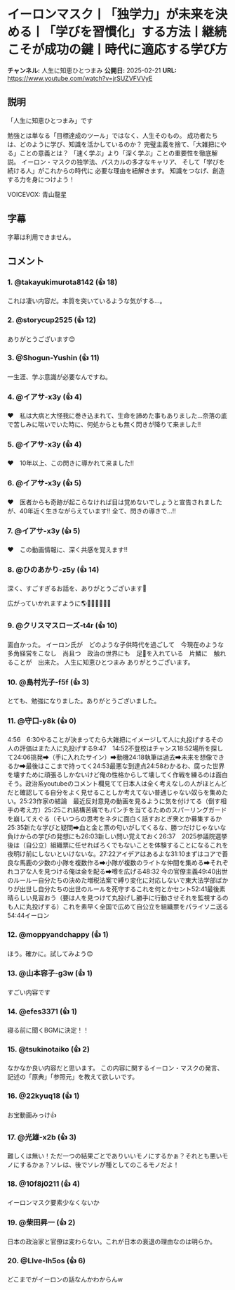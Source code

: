 # イーロンマスクㅣ「独学力」が未来を決めるㅣ「学びを習慣化」する方法ㅣ継続こそが成功の鍵ㅣ時代に適応する学び方

**チャンネル:** 人生に知恵ひとつまみ
**公開日:** 2025-02-21
**URL:** https://www.youtube.com/watch?v=jrSUZVFVVyE

## 説明

「人生に知恵ひとつまみ」です

勉強とは単なる「目標達成のツール」ではなく、人生そのもの。
成功者たちは、どのように学び、知識を活かしているのか？
完璧主義を捨て、「大雑把にやる」ことの意義とは？
「速く学ぶ」より「深く学ぶ」ことの重要性を徹底解説。
イーロン・マスクの独学法、パスカルの多才なキャリア、
そして「学びを続ける人」がこれからの時代に
必要な理由を紐解きます。
知識をつなげ、創造する力を身につけよう！

VOICEVOX: 青山龍星

## 字幕

字幕は利用できません。

## コメント

### 1. @takayukimurota8142 (👍 18)
これは凄い内容だ。本質を突いているような気がする…。

### 2. @storycup2525 (👍 12)
ありがとうございます😊

### 3. @Shogun-Yushin (👍 11)
一生涯、学ぶ意識が必要なんですね。

### 4. @イアサ-x3y (👍 4)
❤　私は大病と大怪我に巻き込まれて、生命を諦めた事もありました…奈落の底で苦しみに喘いでいた時に、何処からとも無く閃きが降りて来ました!!

### 5. @イアサ-x3y (👍 4)
❤　10年以上、この閃きに導かれて来ました!!

### 6. @イアサ-x3y (👍 5)
❤　医者からも奇跡が起こらなければ目は覚めないでしょうと宣告されましたが、40年近く生きながらえています!!
全て、閃きの導きで…!!

### 7. @イアサ-x3y (👍 5)
❤　この動画情報に、深く共感を覚えます!!

### 8. @ひのあかり-z5y (👍 14)
深く、すごすぎるお話を、ありがとうございます🍎

広がっていかれますように🌎🌸🍓🍊🐉🍑🌞

### 9. @クリスマスローズ-t4r (👍 10)
面白かった。
イーロン氏が　どのような子供時代を過ごして　今現在のような　多角経営をこなし　尚且つ　政治の世界にも　足🦵を入れている　片鱗に　触れることが　出来た。
人生に知恵ひとつまみ
ありがとうございます。

### 10. @島村光子-f5f (👍 3)
とても、勉強になりました。ありがとうございました。

### 11. @守口-y8k (👍 0)
4:56　6:30やることが決まってたら大雑把にイメージして人に丸投げするその人の評価はまた人に丸投げする9:47　14:52不登校はチャンス18:52場所を探して24:06挑発➡（手に入れたサイン）➡動機24:18執筆は過去➡未来を想像できるか➡最後はここまで持ってく24:53最悪な到達点24:58わかるわ、腐った世界を壊すために頑張るしかないけど俺の性格からして壊してく作戦を練るのは面白そう。政治系youtubeのコメント欄見てて日本人は全く考えなしの人がほとんどだと確認してる自分をよく見せることしか考えてない普通じゃない奴らを集めたい。25:23作家の結論　最近反対意見の動画を見るように気を付けてる（倒す相手の考え方）25:25これ結構苦痛でもパンチを当てるためのスパーリングガードを崩してえぐる（そいつらの思考をネタに面白く話すおとぎ衆とか募集するか25:35新たな学びと疑問➡血と金と票の匂いがしてくるな、勝つだけじゃないな負けからの学びの発想にも26:03新しい問い覚えておく26:37　2025参議院選挙後は（自公立）組織票に任せればろくでもないことを体験することになるこれを夜明け前にしないといけないな。27:22アイデアはあるよな31:10まずはコアで善良な馬鹿の少数の小隊を複数作る➡小隊が複数のライトな仲間を集める➡それぞれコアな人を見つける俺は金を配る➡噂を広げる48:32
今の官僚主義49:40出世のルールー自分たちの決めた増税法案で縛り変化に対応しないで東大法学部ばかりが出世し自分たちの出世のルールを死守するこれを何とかセント52:41最後素晴らしい見習おう（要は人を見つけて丸投げし勝手に行動させそれを監視するのも人に丸投げする）これを素早く全国で広めて自公立を組織票をパライソニ送る54:44イーロン

### 12. @moppyandchappy (👍 1)
ほう。確かに。試してみよう😊

### 13. @山本容子-g3w (👍 1)
すごい内容です

### 14. @efes3371 (👍 1)
寝る前に聞くBGMに決定！！

### 15. @tsukinotaiko (👍 2)
なかなか良い内容だと思います。
この内容に関するイーロン・マスクの発言、記述の「原典」「参照元」を教えて欲しいです。

### 16. @22kyuq18 (👍 1)
お宝動画みっけ👍

### 17. @光雄-x2b (👍 3)
難しくは無い！ただ一つの結果ごとでありいいモノにするかぁ？それとも悪いモノにするかぁ？ソレは、後でソレが種としてのこるモノだよ！

### 18. @10f8j0211 (👍 4)
イーロンマスク要素少なくないか

### 19. @柴田昇一 (👍 2)
日本の政治家と官僚は変わらない。これが日本の衰退の理由なのは明らか。

### 20. @LIve-lh5os (👍 6)
どこまでがイーロンの話なんかわからんw

